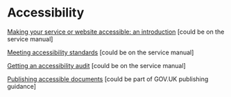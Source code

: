 # Accessibility

[Making your service or website accessible: an introduction](https://stephengill.github.io/a11y-guidance.github.io/introduction.html) [could be on the service manual]

[Meeting accessibility standards](https://stephengill.github.io/a11y-guidance.github.io/meeting-standards.html) [could be on the service manual]

[Getting an accessibility audit](https://stephengill.github.io/a11y-guidance.github.io/audit.html) [could be on the service manual]

[Publishing accessible documents](https://stephengill.github.io/a11y-guidance.github.io/documents.html) [could be part of GOV.UK publishing guidance]
